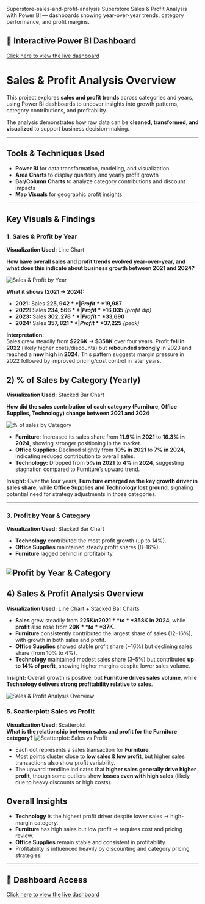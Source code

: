 Superstore-sales-and-profit-analysis
Superstore Sales &amp; Profit Analysis with Power BI — dashboards showing year-over-year trends, category performance, and profit margins.
## 🔗 Interactive Power BI Dashboard
[Click here to view the live dashboard](https://app.powerbi.com/links/Qi3WJLvuxj?ctid=51aa8f26-2e23-4b8c-bca8-7cc441adc4df&pbi_source=linkShare)
# Sales & Profit Analysis Overview  

This project explores **sales and profit trends** across categories and years, using Power BI dashboards to uncover insights into growth patterns, category contributions, and profitability.  

The analysis demonstrates how raw data can be **cleaned, transformed, and visualized** to support business decision-making.  

---

## Tools & Techniques Used  
- **Power BI** for data transformation, modeling, and visualization  
- **Area Charts** to display quarterly and yearly profit growth  
- **Bar/Column Charts** to analyze category contributions and discount impacts  
- **Map Visuals** for geographic profit insights  

---

##  Key Visuals & Findings  

### 1. Sales & Profit by Year  
**Visualization Used:** Line Chart  

**How have overall sales and profit trends evolved year-over-year, and what does this indicate about business growth between 2021 and 2024?**

![Sales & Profit by Year](sales_profit_year.png)

**What it shows (2021 → 2024):**
- **2021:** Sales **$225,942** | Profit **$19,987**
- **2022:** Sales **$234,566** | Profit **$16,035**  *(profit dip)*
- **2023:** Sales **$302,278** | Profit **$33,690**
- **2024:** Sales **$357,821** | Profit **$37,225**  *(peak)*

**Interpretation:**  
Sales grew steadily from **$226K → $358K** over four years. Profit **fell in 2022** (likely higher costs/discounts) but **rebounded strongly** in 2023 and reached a **new high in 2024**. This pattern suggests margin pressure in 2022 followed by improved pricing/cost control in later years.
 

## 2) % of Sales by Category (Yearly)

**Visualization Used:** Stacked Bar Chart 

**How did the sales contribution of each category (Furniture, Office Supplies, Technology) change between 2021 and 2024**

![% of sales by Category](sales_by_category.png)

- **Furniture:** Increased its sales share from **11.9% in 2021** to **16.3% in 2024**, showing stronger positioning in the market.  
- **Office Supplies:** Declined slightly from **10% in 2021** to **7% in 2024**, indicating reduced contribution to overall sales.  
- **Technology:** Dropped from **5% in 2021** to **4% in 2024**, suggesting stagnation compared to Furniture’s upward trend.  

**Insight:** Over the four years, **Furniture emerged as the key growth driver in sales share**, while **Office Supplies and Technology lost ground**, signaling potential need for strategy adjustments in those categories.

---

### 3. Profit by Year & Category  
**Visualization Used:** Stacked Bar Chart  
- **Technology** contributed the most profit growth (up to 14%).  
- **Office Supplies** maintained steady profit shares (8–16%).  
- **Furniture** lagged behind in profitability.  

![Profit by Year & Category](profit%20by%20year_category.png)
---

## 4) Sales & Profit Analysis Overview  
**Visualization Used:** Line Chart + Stacked Bar Charts  

- **Sales** grew steadily from **$225K in 2021** to **$358K in 2024**, while **profit** also rose from **$20K** to **$37K**.  
- **Furniture** consistently contributed the largest share of sales (12–16%), with growth in both sales and profit.  
- **Office Supplies** showed stable profit share (~16%) but declining sales share (from 10% to 4%).  
- **Technology** maintained modest sales share (3–5%) but contributed **up to 14% of profit**, showing higher margins despite lower sales volume.  

**Insight:** Overall growth is positive, but **Furniture drives sales volume**, while **Technology delivers strong profitability relative to sales**.

![Sales & Profit Analysis Overview](sales_profit_analysis_overview.png)  




### 5. Scatterplot: Sales vs Profit  
**Visualization Used:** Scatterplot  
**What is the relationship between sales and profit for the Furniture category?**
 ![Scatterplot: Sales vs Profit](scatterplot_sales_profit%20%282%29.png)

- Each dot represents a sales transaction for **Furniture**.  
- Most points cluster close to **low sales & low profit**, but higher sales transactions also show profit variability.  
- The upward trendline indicates that **higher sales generally drive higher profit**, though some outliers show **losses even with high sales** (likely due to heavy discounts or high costs).  





## Overall Insights  
- **Technology** is the highest profit driver despite lower sales → high-margin category.  
- **Furniture** has high sales but low profit → requires cost and pricing review.  
- **Office Supplies** remain stable and consistent in profitability.  
- Profitability is influenced heavily by discounting and category pricing strategies.  

---

## 🔗 Dashboard Access  
[Click here to view the live dashboard](https://app.powerbi.com/links/Qi3WJLvuxj?ctid=51aa8f26-2e23-4b8c-bca8-7cc441adc4df&pbi_source=linkShare)  
